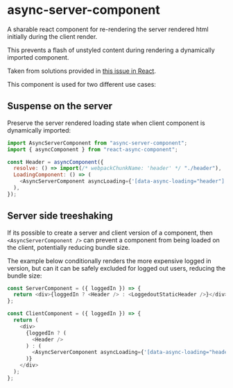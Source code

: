 # async-server-component

A sharable react component for re-rendering the server rendered html initially during the client render.

This prevents a flash of unstyled content during rendering a dynamically imported component.

Taken from solutions provided in [this issue in React](https://github.com/facebook/react/issues/6985).

This component is used for two different use cases:

## Suspense on the server

Preserve the server rendered loading state when client component is dynamically imported:

```js
import AsyncServerComponent from "async-server-component";
import { asyncComponent } from "react-async-component";

const Header = asyncComponent({
  resolve: () => import(/* webpackChunkName: 'header' */ "./header"),
  LoadingComponent: () => (
    <AsyncServerComponent asyncLoading={'[data-async-loading="header"]'} />
  ),
});
```

## Server side treeshaking

If its possible to create a server and client version of a component, then `<AsyncServerComponent />` can prevent a component from being loaded on the client, potentially reducing bundle size.

The example below conditionally renders the more expensive logged in version, but can it can be safely excluded for logged out users, reducing the bundle size:

```js
const ServerComponent = ({ loggedIn }) => {
  return <div>{loggedIn ? <Header /> : <LoggedoutStaticHeader />}</div>;
};

const ClientComponent = ({ loggedIn }) => {
  return (
    <div>
      {loggedIn ? (
        <Header />
      ) : (
        <AsyncServerComponent asyncLoading={'[data-async-loading="header"]'} />
      )}
    </div>
  );
};
```
